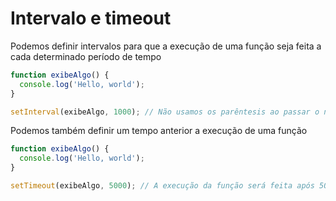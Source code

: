 # Intervalo e timeout

Podemos definir intervalos para que a execução de uma função seja feita a cada determinado período de tempo

```javascript
function exibeAlgo() {
  console.log('Hello, world');
}

setInterval(exibeAlgo, 1000); // Não usamos os parêntesis ao passar o nome da função que será executada, pois queremos apenas referência-la.
```

Podemos também definir um tempo anterior a execução de uma função

```javascript
function exibeAlgo() {
  console.log('Hello, world');
}

setTimeout(exibeAlgo, 5000); // A execução da função será feita após 5000ms
```

